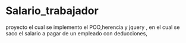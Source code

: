 # Salario_trabajador
proyecto el cual se implemento el POO,herencia y jquery , en el cual se saco el salario a pagar de un empleado con deducciones,
